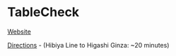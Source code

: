 # TableCheck

[Website](https://corp.tablecheck.com/en/jobs/)

[Directions](https://goo.gl/maps/iY9Gzb8zQuy) - (Hibiya Line to Higashi Ginza: ~20 minutes)

